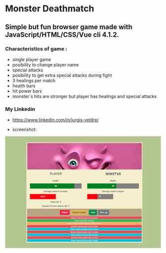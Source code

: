 # Monster Deathmatch 

## Simple but fun browser game made with JavaScript/HTML/CSS/Vue cli 4.1.2.


### Characteristics of game :

- single player game
- posibility to change player name
- special attacks
- posibility to get extra special attacks during fight
- 3 healings per match
- health bars
- hit power bars
- monster`s hits are stronger but player has healings and special attacks

### My Linkedin
- https://www.linkedin.com/in/jurgis-veldre/

- screenshot:

![Posts wall](gameplay.png)